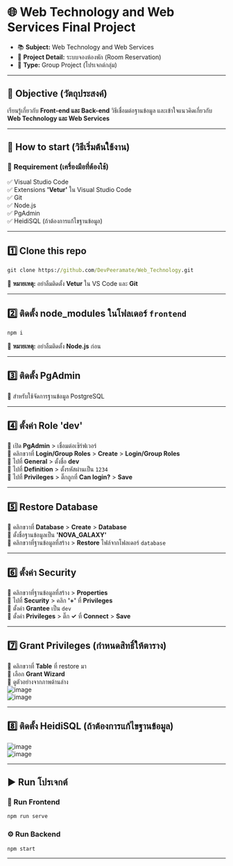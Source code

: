 # 🌐 Web Technology and Web Services Final Project  

- 📚 **Subject:** Web Technology and Web Services  
- 🏢 **Project Detail:** ระบบจองห้องพัก (Room Reservation)  
- 👥 **Type:** Group Project (โปรเจกต์กลุ่ม)  

---

## 🎯 Objective (วัตถุประสงค์)  
เรียนรู้เกี่ยวกับ **Front-end และ Back-end** วิธีเชื่อมต่อฐานข้อมูล และเข้าใจแนวคิดเกี่ยวกับ **Web Technology และ Web Services**  

---

## 🚀 How to start (วิธีเริ่มต้นใช้งาน)  

### 📌 **Requirement (เครื่องมือที่ต้องใช้)**  
✅ Visual Studio Code  
✅ Extensions **'Vetur'** ใน Visual Studio Code  
✅ Git  
✅ Node.js  
✅ PgAdmin  
✅ HeidiSQL (ถ้าต้องการแก้ไขฐานข้อมูล)  

---

## 1️⃣ Clone this repo  
```cmd
git clone https://github.com/DevPeeramate/Web_Technology.git
```
📌 **หมายเหตุ:** อย่าลืมติดตั้ง **Vetur** ใน VS Code และ **Git**  

---

## 2️⃣ ติดตั้ง **node_modules** ในโฟลเดอร์ `frontend`  
```cmd
npm i 
```
📌 **หมายเหตุ:** อย่าลืมติดตั้ง **Node.js** ก่อน  

---

## 3️⃣ ติดตั้ง **PgAdmin**  
📌 สำหรับใช้จัดการฐานข้อมูล PostgreSQL  

---

## 4️⃣ ตั้งค่า Role **'dev'**  
🔹 เปิด **PgAdmin** > เชื่อมต่อเซิร์ฟเวอร์  
🔹 คลิกขวาที่ **Login/Group Roles** > **Create** > **Login/Group Roles**  
🔹 ไปที่ **General** > ตั้งชื่อ **dev**  
🔹 ไปที่ **Definition** > ตั้งรหัสผ่านเป็น `1234`  
🔹 ไปที่ **Privileges** > ติ๊กถูกที่ **Can login?** > **Save**  

---

## 5️⃣ Restore Database  
🔹 คลิกขวาที่ **Database** > **Create** > **Database**  
🔹 ตั้งชื่อฐานข้อมูลเป็น **'NOVA_GALAXY'**  
🔹 คลิกขวาที่ฐานข้อมูลที่สร้าง > **Restore** ไฟล์จากโฟลเดอร์ `database`  

---

## 6️⃣ ตั้งค่า **Security**  
🔹 คลิกขวาที่ฐานข้อมูลที่สร้าง > **Properties**  
🔹 ไปที่ **Security** > คลิก **'+'** ที่ **Privileges**  
🔹 ตั้งค่า **Grantee** เป็น `dev`  
🔹 ตั้งค่า **Privileges** > ติ๊ก **✓** ที่ **Connect** > **Save**  

---

## 7️⃣ Grant Privileges (กำหนดสิทธิ์ให้ตาราง)  
🔹 คลิกขวาที่ **Table** ที่ restore มา  
🔹 เลือก **Grant Wizard**  
🔹 ดูตัวอย่างจากภาพด้านล่าง  
![image](https://github.com/user-attachments/assets/0ca173e6-9bcf-4a6a-916e-0a2d809456ba)  
![image](https://github.com/user-attachments/assets/bce7d7a6-a8c8-4d15-8220-e937a433678f)  

---

## 8️⃣ ติดตั้ง **HeidiSQL** (ถ้าต้องการแก้ไขฐานข้อมูล)  
![image](https://github.com/user-attachments/assets/da111da5-ab25-4bd3-925c-fa0a87b80885)  
![image](https://github.com/user-attachments/assets/07e20d0c-6ed8-49d5-b7aa-a509dc9f13fe)  

---

## ▶️ **Run โปรเจกต์**  

### 🎨 Run Frontend  
```cmd
npm run serve
```

### ⚙️ Run Backend  
```cmd
npm start
```

---
